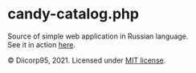# candy-catalog.php
Source of simple web application in Russian language.<br>
See it in action [here](http://dirbeer203.c1.biz/candy-catalog).

©️ Diicorp95, 2021. Licensed under [MIT license](https://diicorp95.mit-license.org).
